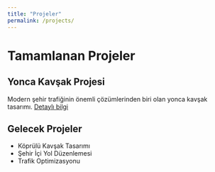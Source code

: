 ```yaml
---
title: "Projeler"
permalink: /projects/
---
```


# Tamamlanan Projeler

## Yonca Kavşak Projesi
Modern şehir trafiğinin önemli çözümlerinden biri olan yonca kavşak tasarımı.
[Detaylı bilgi](/2024/03/20/ilk-proje/)

## Gelecek Projeler
- Köprülü Kavşak Tasarımı
- Şehir İçi Yol Düzenlemesi
- Trafik Optimizasyonu
